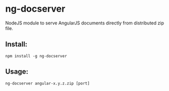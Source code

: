 ng-docserver
============

NodeJS module to serve AngularJS documents directly from distributed zip file.

Install:
--------
    npm install -g ng-docserver

Usage:
------

    ng-docserver angular-x.y.z.zip [port]
